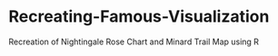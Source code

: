 # Recreating-Famous-Visualization
Recreation of Nightingale Rose Chart and Minard Trail Map using R
